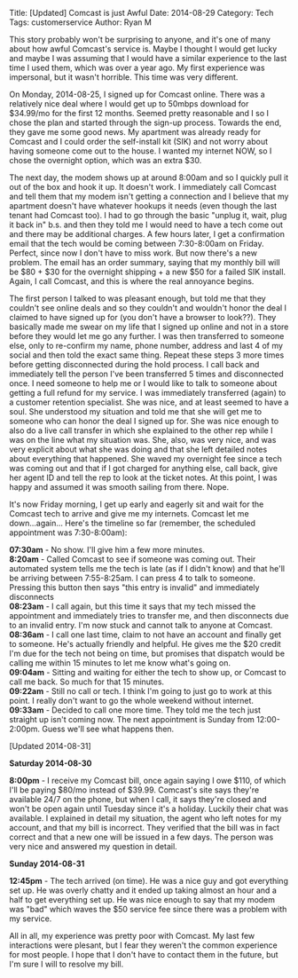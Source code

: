 Title: [Updated] Comcast is just Awful
Date: 2014-08-29
Category: Tech
Tags: customerservice
Author: Ryan M


This story probably won't be surprising to anyone, and it's one of many about how awful Comcast's service is. Maybe I thought I would get lucky and maybe I was assuming that I would have a similar experience to the last time I used them, which was over a year ago. My first experience was impersonal, but it wasn't horrible. This time was very different.
<!-- PELICAN_END_SUMMARY -->  

On Monday, 2014-08-25, I signed up for Comcast online. There was a relatively nice deal where I would get up to 50mbps download for $34.99/mo for the first 12 months. Seemed pretty reasonable and I so I chose the plan and started through the sign-up process. Towards the end, they gave me some good news. My apartment was already ready for Comcast and I could order the self-install kit (SIK) and not worry about having someone come out to the house. I wanted my internet NOW, so I chose the overnight option, which was an extra $30. 

The next day, the modem shows up at around 8:00am and so I quickly pull it out of the box and hook it up. It doesn't work. I immediately call Comcast and tell them that my modem isn't getting a connection and I believe that my apartment doesn't have whatever hookups it needs (even though the last tenant had Comcast too). I had to go through the basic "unplug it, wait, plug it back in" b.s. and then they told me I would need to have a tech come out and there may be additional charges. A few hours later, I get a confirmation email that the tech would be coming between 7:30-8:00am on Friday. Perfect, since now I don't have to miss work. But now there's a new problem. The email has an order summary, saying that my monthly bill will be $80 + $30 for the overnight shipping + a new $50 for a failed SIK install. Again, I call Comcast, and this is where the real annoyance begins.

The first person I talked to was pleasant enough, but told me that they couldn't see online deals and so they couldn't and wouldn't honor the deal I claimed to have signed up for (you don't have a browser to look??). They basically made me swear on my life that I signed up online and not in a store before they
 would let me go any further. I was then transferred to someone else, only to re-confirm my name, phone number, address and last 4 of my social and then told the exact same thing. Repeat these steps 3 more times before getting disconnected during the hold process. I call back and immediately tell the person I've been transferred 5 times and disconnected once. I need someone to help me or I would like to talk to someone about getting a full refund for my service. I was immediately transferred (again) to a customer retention specialist. She was nice, and at least seemed to have a soul. She understood my situation and told me that she will get me to someone who can honor the deal I signed up for. She was nice enough to also do a live call transfer in which she explained to the other rep while I was on the line what my situation was. She, also, was very nice, and was very explicit about what she was doing and that she left detailed notes about everything that happened. She waved my overnight fee since a tech was coming out and that if I got charged for anything else, call back, give her agent ID and tell the rep to look at the ticket notes. At this point, I was happy and assumed it was smooth sailing from there. Nope.
 
 It's now Friday morning, I get up early and eagerly sit and wait for the Comcast tech to arrive and give me my internets. Comcast let me down...again... Here's the timeline so far (remember, the scheduled appointment was 7:30-8:00am):
 
**07:30am** - No show. I'll give him a few more minutes.  
**8:20am** - Called Comcast to see if someone was coming out. Their automated system tells me the tech is late (as if I didn't know) and that he'll be arriving between 7:55-8:25am. I can press 4 to talk to someone. Pressing this button then says "this entry is invalid" and immediately disconnects  
**08:23am** - I call again, but this time it says that my tech missed the appointment and immediately tries to transfer me, and then disconnects due to an invalid entry. I'm now stuck and cannot talk to anyone at Comcast.  
**08:36am** - I call one last time, claim to not have an account and finally get to someone. He's actually friendly and helpful. He gives me the $20 credit I'm due for the tech not being on time, but promises that dispatch would be calling me within 15 minutes to let me know what's going on.  
**09:04am** -  Sitting and waiting for either the tech to show up, or Comcast to call me back. So much for that 15 minutes.  
**09:22am** - Still no call or tech. I think I'm going to just go to work at this point. I really don't want to go the whole weekend without internet.  
**09:33am** - Decided to call one more time. They told me the tech just straight up isn't coming now. The next appointment is Sunday from 12:00-2:00pm. Guess we'll see what happens then.  

[Updated 2014-08-31]

**Saturday 2014-08-30**

**8:00pm** - I receive my Comcast bill, once again saying I owe $110, of which I'll be paying $80/mo instead of $39.99. Comcast's site says they're available 24/7 on the phone, but when I call, it says they're closed and won't be open again until Tuesday since it's a holiday. Luckily their chat was available. I explained in detail my situation, the agent who left notes for my account, and that my bill is incorrect. They verified that the bill was in fact correct and that a new one will be issued in a few days. The person was very nice and answered my question in detail.

**Sunday 2014-08-31**

**12:45pm** - The tech arrived (on time). He was a nice guy and got everything set up. He was overly chatty and it ended up taking almost an hour and a half to get everything set up. He was nice enough to say that my modem was "bad" which waves the $50 service fee since there was a problem with my service.

All in all, my experience was pretty poor with Comcast. My last few interactions were plesant, but I fear they weren't the common experience for most people. I hope that I don't have to contact them in the future, but I'm sure I will to resolve my bill.
